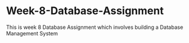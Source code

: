 # Week-8-Database-Assignment
This is week 8 Database Assignment which involves building a Database Management System
